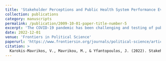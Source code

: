 ```yaml
---
title: 'Stakeholder Perceptions and Public Health System Performance Evaluation: Evidence from Greece during the Covid-19 pandemic'
collection: publications
category: manuscripts
permalink: /publication/2009-10-01-paper-title-number-5
excerpt: 'The COVID-19 pandemic has been challenging and testing of public health systems across the globe, engaging them in a prolonged scrutinization of their functions, capacity and resources. While in theory, this process can yield invaluable insights for future policy design and mitigate future adversity, it demands a suitable mode of evaluation. Often, innovative and ambitious legislative frames are a far cry from policymaking realities plagued with institutional and operational deficiencies. As a result, we decide to move past assessments of the de jure status quo and examine the de facto modus operandi through the eyes of the systems' participating agents. We focus on the case of Greece, a country which boasts a modern public health systemic design, aligned with contemporary public health thought and international trends. We develop a new framework iteration for public health system performance evaluation, founded on prominent templates. We rely on elite surveying insights from 261 public health policy stakeholders in Greece, collected between 15.07.2020 and 13.12.2020. We capture the effect of the COVID-19 pandemic both in a latent fashion, through the timing of our survey, and in a direct one, through explicit inquiry. Our results show that the functions of the Greek Public Health System are disproportionally developed, relevant resources come to be narrow in scope and outcomes are suboptimal, failing to fulfill identified aims. Moreover, high centralization, the absence of public health expertise and undeveloped evaluative channels prevent failures from instigating adjustments. The COVID-19 pandemic has brought the system's deficiencies to light forcefully and highlighted the essentiality of scientific inputs. Our conclusions point to an ill-alignment between the system's mission and the ideational orientation of its stakeholders, which is likely to contain structural change if it remains unaddressed. We identify future research agendas and present policy directions for the Greek public health system.'
date: 2022-12-01
venue: 'Frontiers in Political Science'
paperurl: 'https://www.frontiersin.org/journals/political-science/articles/10.3389/fpos.2022.1067250/full'
citation: >
  Karokis-Mavrikos, V., Mavrikou, M., & Yfantopoulos, J. (2022). Stakeholder perceptions and public health system performance evaluation: Evidence from Greece during the Covid-19 pandemic. <em>Frontiers in Political Science</em>. https://doi.org/10.3389/fpos.2022.1067250
---
```

